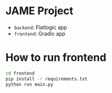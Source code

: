 # JAME Project

- `backend`: Flatlogic app
- `frontend`: Gradio app


# How to run frontend

```bash
cd frontend
pip install -r requirements.txt
python run main.py
```